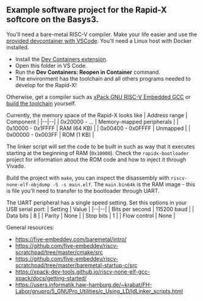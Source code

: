 
## Example software project for the Rapid-X softcore on the Basys3.

  

You'll need a bare-metal RISC-V compiler. Make your life easier and use the [provided devcontainer with VSCode](https://code.visualstudio.com/docs/devcontainers/containers). You'll need a Linux host with Docker installed.

* Install the [Dev Containers extension](vscode:extension/ms-vscode-remote.remote-containers).
* Open this folder in VS Code.
* Run the **Dev Containers: Reopen in Container** command.
* The environment has the toolchain and all others programs needed to develop for the Rapid-X!

Otherwise, get a compiler such as [xPack GNU RISC-V Embedded GCC](https://xpack-dev-tools.github.io/riscv-none-elf-gcc-xpack/) or [build the toolchain](https://github.com/riscv-collab/riscv-gnu-toolchain) yourself.

Currently, the memory space of the Rapid-X looks like
| Address range | Component |
|--|--|
| 0x20000 - ... | Memory-mapped peripherals |
| 0x10000 - 0x1FFFF | RAM (64 KB) |
| 0x00400 - 0x0FFFF | Unmapped |
| 0x00000 - 0x003FF | ROM (1 KB) |

The linker script will set the code to be built in such as way that it executes starting at the beginning of RAM (`0x10000`). Check the `rapidx-bootloader` project for information about the ROM code and how to inject it through Vivado.

Build the project with `make`, you can inspect the disassembly with `riscv-none-elf-objdump -S -s main.elf`. The `main.bin64k` is the RAM image - this is file you'll need to transfer to the bootloader through UART.

The UART peripheral has a single speed setting. Set this options in your USB serial port:
| Setting | Value	 |
|--|--|
| Bits per second | 115200 baud |
| Data bits | 8 |
| Parity | None |
| Stop bits | 1 |
| Flow control | None |

General resources:
* https://five-embeddev.com/baremetal/intro/
* https://github.com/five-embeddev/riscv-scratchpad/tree/master/cmake/src
* https://github.com/five-embeddev/riscv-scratchpad/tree/master/baremetal-startup-c/src
* https://xpack-dev-tools.github.io/riscv-none-elf-gcc-xpack/docs/getting-started/
* https://users.informatik.haw-hamburg.de/~krabat/FH-Labor/gnupro/5_GNUPro_Utilities/c_Using_LD/ldLinker_scripts.html
